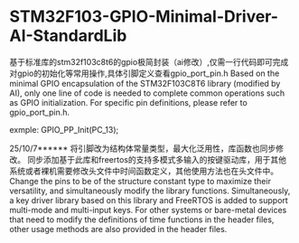 # STM32F103-GPIO-Minimal-Driver-AI-StandardLib
基于标准库的stm32f103c8t6的gpio极简封装（ai修改）,仅需一行代码即可完成对gpio的初始化等常用操作,具体引脚定义查看gpio_port_pin.h
Based on the minimal GPIO encapsulation of the STM32F103C8T6 library (modified by AI), only one line of code is needed to complete common operations such as GPIO initialization. For specific pin definitions, please refer to gpio_port_pin.h.

exmple: GPIO_PP_Init(PC_13);  

25/10/7******
将引脚改为结构体常量类型，最大化泛用性，库函数也同步修改。
同步添加基于此库和freertos的支持多模式多输入的按键驱动库，用于其他系统或者裸机需要修改头文件中时间函数定义，其他使用方法也在头文件中。
Change the pins to be of the structure constant type to maximize their versatility, and simultaneously modify the library functions. Simultaneously, a key driver library based on this library and FreeRTOS is added to support multi-mode and multi-input keys. For other systems or bare-metal devices that need to modify the definitions of time functions in the header files, other usage methods are also provided in the header files.
